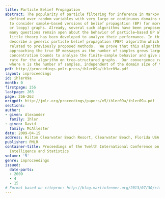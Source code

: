 ```yaml
---
title: Particle Belief Propagation
abstract: The popularity of particle filtering for inference in Markov chain models
  defined over random variables with very large or continuous domains makes it natural
  to consider sample–based versions of belief propagation (BP) for more general (tree–structured
  or loopy) graphs. Already, several such algorithms have been proposed in the literature.  However,
  many questions remain open about the behavior of particle–based BP algorithms, and
  little theory has been developed to analyze their performance. In this paper, we
  describe a generic particle belief propagation (PBP) algorithm which is closely
  related to previously proposed methods.  We prove that this algorithm is consistent,
  approaching the true BP messages as the number of samples grows large. We then use
  concentration bounds to analyze the finite-sample behavior and give a convergence
  rate for the algorithm on tree–structured graphs.  Our convergence rate is O(1/\sqrtn)
  where n is the number of samples, independent of the domain size of the variables.
pdf: http://proceedings.pmlr.press/ihler09a/ihler09a.pdf
layout: inproceedings
id: ihler09a
month: 0
firstpage: 256
lastpage: 263
page: 256-263
origpdf: http://jmlr.org/proceedings/papers/v5/ihler09a/ihler09a.pdf
sections: 
author:
- given: Alexander
  family: Ihler
- given: David
  family: McAllester
date: 2009-04-15
address: Hilton Clearwater Beach Resort, Clearwater Beach, Florida USA
publisher: PMLR
container-title: Proceedings of the Twelth International Conference on Artificial
  Intelligence and Statistics
volume: '5'
genre: inproceedings
issued:
  date-parts:
  - 2009
  - 4
  - 15
# Format based on citeproc: http://blog.martinfenner.org/2013/07/30/citeproc-yaml-for-bibliographies/
---
```

